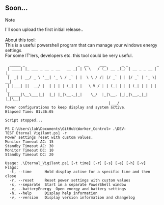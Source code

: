 ## Soon...
> [!NOTE]
> I´ll soon upload the first initial release..<br><br>
> About this tool:<br>
> This is a useful powershell program that can manage your windows energy settings.<br>
> For some IT'lers, developers etc. this tool could be very useful.
```
  _____ _                        _  __     ___       _ _             _
 | ____| |_ ___ _ __ _ __   __ _| | \ \   / (_) __ _(_) | __ _ _ __ | |_
 |  _| | __/ _ \ '__| '_ \ / _` | |  \ \ / /| |/ _` | | |/ _` | '_ \| __|
 | |___| ||  __/ |  | | | | (_| | |   \ V / | | (_| | | | (_| | | | | |_
 |_____|\__\___|_|  |_| |_|\__,_|_|    \_/  |_|\__, |_|_|\__,_|_| |_|\__|
                                               |___/
Power configurations to keep display and system active.
Elapsed Time: 01:36:05

Script stopped...
```
```
PS C:\Users\lab\Documents\GitHub\Worker_Control> .\DEV-TEST_Eternal_Vigilant.ps1 -r
Power settings reset with custom values.
Monitor Timeout AC: 15
Standby Timeout AC: 30
Monitor Timeout DC: 10
Standby Timeout DC: 20
```
```
Usage: .\Eternal_Vigilant.ps1 [-t time] [-r] [-s] [-e] [-h] [-v]
Flags:
  -t, --time      Hold display active for a specific time and then close
  -r, --reset     Reset power settings with custom values
  -s, --separate  Start in a separate PowerShell window
  -e, --batteryEnergy  Open energy and battery settings
  -h, --help      Display help information
  -v, --version   Display version information and changelog
```
